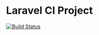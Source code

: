 # Laravel CI Project

[![Build Status](https://travis-ci.org/WildaRizkiRazini/CI-First_CI.svg?branch=master)](https://travis-ci.org/WildaRizkiRazini/CI-First_CI)

